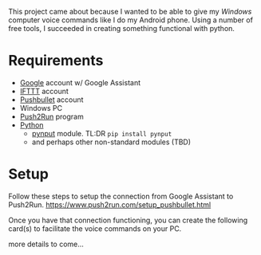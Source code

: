 
This project came about because I wanted to be able to give my *Windows* computer voice commands like I do my Android phone.
Using a number of free tools, I succeeded in creating something functional with python.

# Requirements
- [Google](https://www.gmail.com) account w/ Google Assistant
- [IFTTT](https://ifttt.com/) account
- [Pushbullet](https://www.pushbullet.com/) account
- Windows PC
- [Push2Run](https://www.push2run.com/) program
- [Python](https://www.python.org/downloads/)
  - [pynput](https://pypi.org/project/pynput/) module. TL:DR  `pip install pynput`
  - and perhaps other non-standard modules (TBD)

# Setup

Follow these steps to setup the connection from Google Assistant to Push2Run.  https://www.push2run.com/setup_pushbullet.html

Once you have that connection functioning, you can create the following card(s) to facilitate the voice commands on your PC.


more details to come...
